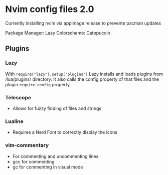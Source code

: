 # Nvim config files 2.0

Currently installing nvim via appimage release to prevente pacman updates

Package Manager: Lazy
Colorscheme: Catppuccin

## Plugins

### Lazy
With `require("lazy").setup("plugins")` Lazy installs and loads plugins from /lua/plugins/ directory.
It also calls the config property of that files and the plugin `require.config` property

### Telescope
- Allows for fuzzy finding of files and strings

### Lualine
- Requires a Nerd Font to correctly display the icons

 ### vim-commentary
- For commenting and uncommenting lines
- gcc for commenting
- gc for commenting in visual mode
